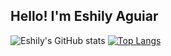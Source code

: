 ## Hello! I'm Eshily Aguiar
![Eshily's GitHub stats](https://github-readme-stats.vercel.app/api?username=eshily&theme=radical)
[![Top Langs](https://github-readme-stats.vercel.app/api/top-langs/?username=eshily)](https://github.com/eshily/github-readme-stats)

